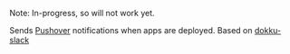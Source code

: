 Note: In-progress, so will not work yet.

Sends [Pushover](https://pushover.net/) notifications when apps are deployed. Based on [dokku-slack](https://github.com/ribot/dokku-slack)